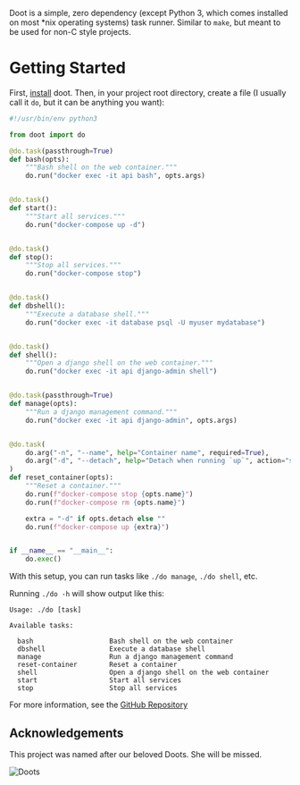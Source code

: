 <!-- :metadata:

title: Doot, simple task runner for your projects
tags: Programming, Python
publishedAt: 2024-11-26T16:36:04-07:00
ogImage: https://github.com/synic/doot/raw/aec35bbc68fc846c606ce04a14b9a1cce8c7ccdd/docs/images/thebestdoots.jpg
summary:

Doot is a simple, zero dependency (except Python 3, which comes installed on
most *nix operating systems) task runner. Similar to `make`, but meant to be
used for non-C style projects.

-->

Doot is a simple, zero dependency (except Python 3, which comes installed on
most *nix operating systems) task runner. Similar to `make`, but meant to be
used for non-C style projects.

# Getting Started

First,
[install](https://github.com/synic/doot/blob/main/README.md#installation)
doot. Then, in your project root directory, create a file (I usually call it
`do`, but it can be anything you want):

```python
#!/usr/bin/env python3

from doot import do

@do.task(passthrough=True)
def bash(opts):
    """Bash shell on the web container."""
    do.run("docker exec -it api bash", opts.args)


@do.task()
def start():
    """Start all services."""
    do.run("docker-compose up -d")


@do.task()
def stop():
    """Stop all services."""
    do.run("docker-compose stop")


@do.task()
def dbshell():
    """Execute a database shell."""
    do.run("docker exec -it database psql -U myuser mydatabase")


@do.task()
def shell():
    """Open a django shell on the web container."""
    do.run("docker exec -it api django-admin shell")


@do.task(passthrough=True)
def manage(opts):
    """Run a django management command."""
    do.run("docker exec -it api django-admin", opts.args)


@do.task(
    do.arg("-n", "--name", help="Container name", required=True),
    do.arg("-d", "--detach", help="Detach when running `up`", action="store_true"),
)
def reset_container(opts):
    """Reset a container."""
    do.run(f"docker-compose stop {opts.name}")
    do.run(f"docker-compose rm {opts.name}")

    extra = "-d" if opts.detach else ""
    do.run(f"docker-compose up {extra}")


if __name__ == "__main__":
    do.exec()
```

With this setup, you can run tasks like `./do manage`, `./do shell`, etc.

Running `./do -h` will show output like this:

```
Usage: ./do [task]

Available tasks:

  bash                   Bash shell on the web container
  dbshell                Execute a database shell
  manage                 Run a django management command
  reset-container        Reset a container
  shell                  Open a django shell on the web container
  start                  Start all services
  stop                   Stop all services
```

For more information, see the [GitHub
Repository](https://github.com/synic/doot)

## Acknowledgements

This project was named after our beloved Doots. She will be missed.

![Doots](https://github.com/synic/doot/raw/aec35bbc68fc846c606ce04a14b9a1cce8c7ccdd/docs/images/thebestdoots.jpg)
